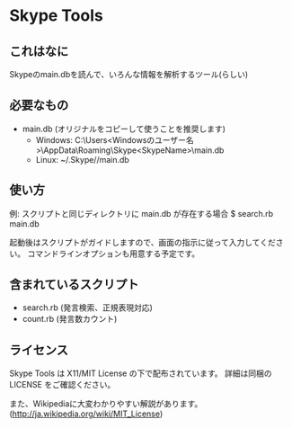 Skype Tools
===========

## これはなに
Skypeのmain.dbを読んで、いろんな情報を解析するツール(らしい)

## 必要なもの
* main.db (オリジナルをコピーして使うことを推奨します)
    * Windows: C:\Users\<Windowsのユーザー名>\AppData\Roaming\Skype\<SkypeName>\main.db
    * Linux: ~/.Skype/<SkypeName>/main.db

## 使い方
例: スクリプトと同じディレクトリに main.db が存在する場合
    $ search.rb main.db

起動後はスクリプトがガイドしますので、画面の指示に従って入力してください。
コマンドラインオプションも用意する予定です。

## 含まれているスクリプト
* search.rb (発言検索、正規表現対応)
* count.rb (発言数カウント)

## ライセンス
Skype Tools は X11/MIT License の下で配布されています。
詳細は同梱の LICENSE をご確認ください。

また、Wikipediaに大変わかりやすい解説があります。
(http://ja.wikipedia.org/wiki/MIT_License)
